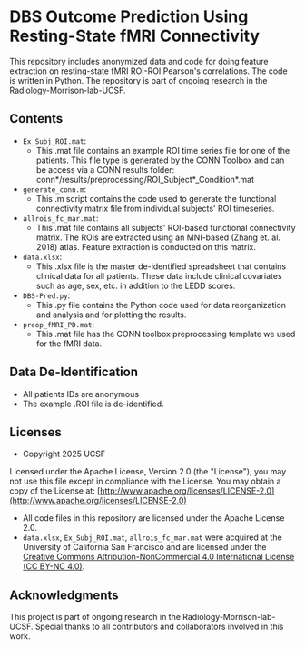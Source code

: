 # DBS Outcome Prediction Using Resting-State fMRI Connectivity

This repository includes anonymized data and code for doing feature extraction on resting-state fMRI ROI-ROI Pearson's correlations. The code is written in Python. The repository is part of ongoing research in the Radiology-Morrison-lab-UCSF.

## Contents

* `Ex_Subj_ROI.mat`:
   * This .mat file contains an example ROI time series file for one of the patients. This file type is generated by the CONN Toolbox and can be access via a CONN results folder: conn*/results/preprocessing/ROI_Subject*_Condition*.mat
 * `generate_conn.m`:
   * This .m script contains the code used to generate the functional connectivity matrix file from individual subjects' ROI timeseries.
* `allrois_fc_mar.mat`:
  * This .mat file contains all subjects' ROI-based functional connectivity matrix. The ROIs are extracted using an MNI-based (Zhang et. al. 2018) atlas. Feature extraction is conducted on this matrix.
* `data.xlsx`:
   * This .xlsx file is the master de-identified spreadsheet that contains clinical data for all patients. These data include clinical covariates such as age, sex, etc. in addition to the LEDD scores.
* `DBS-Pred.py`:
   * This .py file contains the Python code used for data reorganization and analysis and for plotting the results.
* `preop_fMRI_PD.mat`:
   * This .mat file has the CONN toolbox preprocessing template we used for the fMRI data.

## Data De-Identification

* All patients IDs are anonymous 
* The example .ROI file is de-identified.

## Licenses

* Copyright 2025 UCSF

Licensed under the Apache License, Version 2.0 (the "License"); you may not use this file except in compliance with the License. You may obtain a copy of the License at:
[http://www.apache.org/licenses/LICENSE-2.0](http://www.apache.org/licenses/LICENSE-2.0)

* All code files in this repository are licensed under the Apache License 2.0.
* `data.xlsx`, `Ex_Subj_ROI.mat`, `allrois_fc_mar.mat` were acquired at the University of California San Francisco and are licensed under the [Creative Commons Attribution-NonCommercial 4.0 International License (CC BY-NC 4.0)](https://creativecommons.org/licenses/by-nc/4.0/).

## Acknowledgments

This project is part of ongoing research in the Radiology-Morrison-lab-UCSF. Special thanks to all contributors and collaborators involved in this work.
